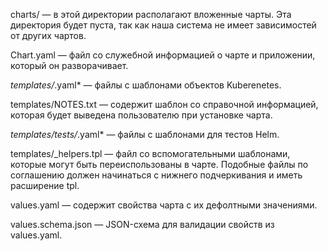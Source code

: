 charts/ — в этой директории располагают вложенные чарты. Эта директория будет пуста, так как наша система не имеет зависимостей от других чартов.

Chart.yaml — файл со служебной информацией о чарте и приложении, который он разворачивает.

*templates/*.yaml* — файлы с шаблонами объектов Kuberenetes.

templates/NOTES.txt — содержит шаблон со справочной информацией, которая будет выведена пользователю при установке чарта.

*templates/tests/*.yaml* — файлы с шаблонами для тестов Helm.

templates/_helpers.tpl — файл со вспомогательными шаблонами, которые могут быть переиспользованы в чарте. Подобные файлы по соглашению должен начинаться с нижнего подчеркивания и иметь расширение tpl.

values.yaml — содержит свойства чарта с их дефолтными значениями.

values.schema.json — JSON-схема для валидации свойств из values.yaml.